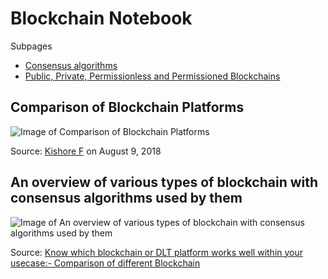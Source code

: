 # Blockchain Notebook

Subpages

- [Consensus algorithms](ConsensusAlgorithms.md)
- [Public, Private, Permissionless and Permissioned Blockchains](
PrivatePublicPermissionedPermissionless.md)


## Comparison of Blockchain Platforms

![Image of Comparison of Blockchain Platforms](
https://primetrade.ai/wp-content/uploads/2018/08/blog_Comparison-of-Blockchain-Platforms-new-min-4-805x1080.jpg)

Source: [Kishore F](https://primetrade.ai/blog/comparison-of-blockchain-platforms/) on August 9, 2018


## An overview of various types of blockchain with consensus algorithms used by them

![Image of An overview of various types of blockchain with consensus algorithms used by them](
https://cdn-images-1.medium.com/max/1200/1*AVdkof1bXWAVSVyUJPxIiA.png)

Source: [Know which blockchain or DLT platform works well within your usecase:- Comparison of different Blockchain](
https://medium.com/coinmonks/know-which-blockchain-or-dlt-platform-works-well-within-your-usecase-comparison-of-different-a8dc34782af3)
